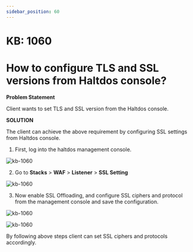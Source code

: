 ```yaml
---
sidebar_position: 60
---
```


# KB: 1060

# How to configure TLS and SSL versions from Haltdos console?

**Problem Statement**

Client wants to set TLS and SSL version from the Haltdos console.

**SOLUTION**

The client can achieve the above requirement by configuring SSL settings from Haltdos console.

1. First, log into the haltdos management console.

![kb-1060](/tutorials/proflogin.png)

2. Go to **Stacks** > **WAF** > **Listener** > **SSL Setting**

![kb-1060](/tutorials/sslima.png)

3. Now enable SSL Offloading, and configure SSL ciphers and protocol from the management console and save the configuration.

![kb-1060](/tutorials/sslim1.png)

![kb-1060](/tutorials/ssl01.png)

By following above steps client can set SSL ciphers and protocols accordingly.



